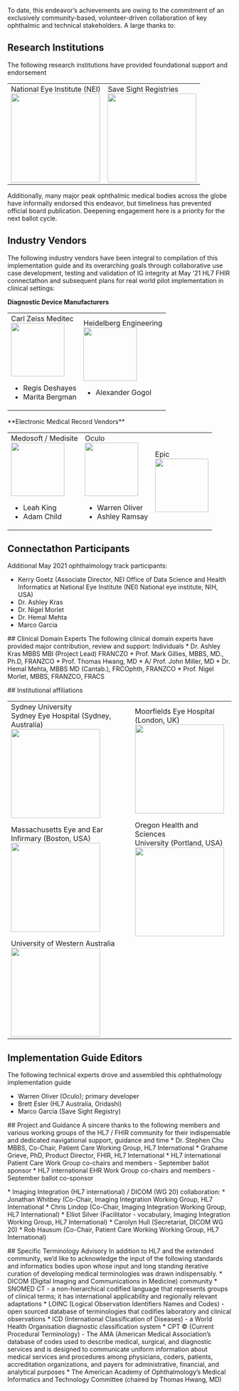 To date, this endeavor’s achievements are owing to the commitment of an exclusively community-based, volunteer-driven collaboration of key ophthalmic and technical stakeholders. A large thanks to:

## Research Institutions 
The following research institutions have provided foundational support and endorsement
<table>
<tr>
<td>
National Eye Institute (NEI) 
<div>
<img src="NEI-logo-tagline.svg" width="200"/>
</div>
</td>
<td>
Save Sight Registries 
<div>
<img src="SSR-USyd-3.png" width="200"/>
</div>
</td>
</tr>
</table>

Additionally, many major peak ophthalmic medical bodies across the globe have informally endorsed this endeavor, but timeliness has prevented official board publication. Deepening engagement here is a priority for the next ballot cycle.


## Industry Vendors
The following industry vendors have been integral to compilation of this implementation guide and its overarching goals through collaborative use case development, testing and validation of IG integrity at May ‘21 HL7 FHIR connectathon and subsequent plans for real world pilot implementation in clinical settings:

**Diagnostic Device Manufacturers**
<table>
<tr>
<td>
Carl Zeiss Meditec 
<div>
<img src="zeiss.svg" width="120"/>
</div>
<ul>
<li>Regis Deshayes</li>
<li>Marita Bergman</li>
</ul>
</td>
<td>
Heidelberg Engineering 
<div>
<img src="heidelberg.png" width="120"/>
</div>
<ul>
<li>Alexander Gogol</li>
</ul>
</td>
</tr>
</table>
<p/><p/>
**Electronic Medical Record Vendors**
<table>
<tr>
<td>
Medosoft / Medisite 
<div>
<img src="medisoft.png" width="120"/>
</div>
<ul>
<li>Leah King</li>
<li>Adam Child</li>
</ul>
</td>
<td>
Oculo
<div>
<img src="oculo.png" width="120"/>
</div>
<ul>
<li>Warren Oliver</li>
<li>Ashley Ramsay</li>
</ul>
</td>
<td>
Epic 
<div>
<img src="epic.png" width="120"/>
</div>
</td>
</tr>
</table>


## Connectathon Participants
Additional May 2021 ophthalmology track participants:
* Kerry Goetz (Associate Director, NEI Office of Data Science and Health Informatics at National Eye Institute (NEI) National eye institute, NIH, USA)
* Dr. Ashley Kras
* Dr. Nigel Morlet
* Dr. Hemal Mehta
* Marco Garcia
<p/>
## Clinical Domain Experts
The following clinical domain experts have provided major contribution, review and support:
Individuals
* Dr. Ashley Kras MBBS MBI (Project Lead) FRANCZO
* Prof. Mark Gillies, MBBS, MD., Ph.D, FRANZCO
* Prof. Thomas Hwang, MD
* A/ Prof. John Miller, MD
* Dr. Hemal Mehta, MBBS MD (Cantab.), FRCOphth, FRANZCO 
* Prof. Nigel Morlet, MBBS, FRANZCO, FRACS
<p/>
## Institutional affiliations

<table>
<tr>
<td>
Sydney University<br/>Sydney Eye Hospital (Sydney, Australia)
<div>
<img src="unisyd.png" width="200"/>
</div>
</td>
<td>
Moorfields Eye Hospital<br/>(London, UK)
<div>
<img src="moorfields.png" width="200"/>
</div>
</td>
</tr>
<tr>
<td>
Massachusetts Eye and Ear <br/>
Infirmary (Boston, USA)
<div>
<img src="mass.png" width="200"/>
</div>
</td>
<td>
Oregon Health and Sciences <br/>
University (Portland, USA)
<div>
<img src="oregon.png" width="200"/>
</div>
</td>
</tr>
<tr>
<td>
University of Western Australia
<div>
<img src="uniwa.png" width="200"/>
</div>
</td>
</tr>
</table>


## Implementation Guide Editors
The following technical experts drove and assembled this ophthalmology implementation guide
* Warren Oliver (Oculo); primary developer
* Brett Esler (HL7 Australia, Oridashi) 
* Marco Garcia (Save Sight Registry)
<p/>
## Project and Guidance 
A sincere thanks to the following members and various working groups of the HL7 / FHIR community for their indispensable and dedicated navigational support, guidance and time
* Dr. Stephen Chu MBBS, Co-Chair, Patient Care Working Group, HL7 International 
* Grahame Grieve, PhD, Product Director, FHIR, HL7 International
* HL7 international Patient Care Work Group co-chairs and members - September ballot sponsor
* HL7 international EHR Work Group co-chairs and members - September ballot co-sponsor
<p/>
* Imaging Integration (HL7 international) / DICOM (WG 20) collaboration:
* Jonathan Whitbey (Co-Chair, Imaging Integration Working Group, HL7 International
* Chris Lindop (Co-Chair, Imaging Integration Working Group, HL7 International)
* Elliot Silver (Facilitator - vocabulary, Imaging Integration Working Group, HL7 International)
* Carolyn Hull (Secretariat, DICOM WG 20) 
* Rob Hausum (Co-Chair, Patient Care Working Working Group, HL7 International)
<p/>
## Specific Terminology Advisory
In addition to HL7 and the extended community, we’d like to acknowledge the input of the following standards and informatics bodies upon whose input and long standing iterative curation of developing medical terminologies was drawn indispensably.
* DICOM (Digital Imaging and Communications in Medicine) community
* SNOMED CT - a non-hierarchical codified language that represents groups of clinical terms; it has international applicability and regionally relevant adaptations 
* LOINC (Logical Observation Identifiers Names and Codes) - open sourced database of terminologies that codifies laboratory and clinical observations
* ICD (International Classification of Diseases) - a World Health Organisation diagnostic classification system
* CPT © (Current Procedural Terminology) - The AMA (American Medical Association’s database of codes used to describe medical, surgical, and diagnostic services and is designed to communicate uniform information about medical services and procedures among physicians, coders, patients, accreditation organizations, and payers for administrative, financial, and analytical purposes
* The American Academy of Ophthalmology’s Medical Informatics and Technology Committee (chaired by Thomas Hwang, MD)
